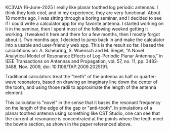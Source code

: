 KC3VJA 16-June-2025
I really like planar toothed log periodic antennas. I think they look cool, and in my experience, they are very functional. 
About 18 months ago, I was sitting through a boring seminar, and I decided to see if I could write a calculator app for my favorite antenna.
I started working on it in the seminar, then I spent most of the following weeknd getting it working. I tweaked it here and there for a few months, then I mostly forgot about it.
Two months ago, I decided to jump back in and make the calculator into a usable and user-friendly web app. This is the result so far.
I based the calculations on: A. Scheuring, S. Wuensch and M. Siegel, "A Novel Analytical Model of Resonance Effects of Log-Periodic Planar Antennas," 
in IEEE Transactions on Antennas and Propagation, vol. 57, no. 11, pp. 3482-3488, Nov. 2009, doi: 10.1109/TAP.2009.2025191.

Traditional calculators treat the "teeth" of the antenna as half or quarter-wave resonators, based on drawing an imaginary line down the center of the tooth, and 
using those radii to approximate the length of the antenna element. 

This calculator is "novel" in the sense that it bases the resonant frequency on the length of the edge of the gap or "anti-tooth". In simulations of 
a planar toothed antenna using something like CST Studio, one can see that the current at resonance is concentrated at the points
where the teeth meet the bowtie section, as shown in the paper referenced above. 





 
